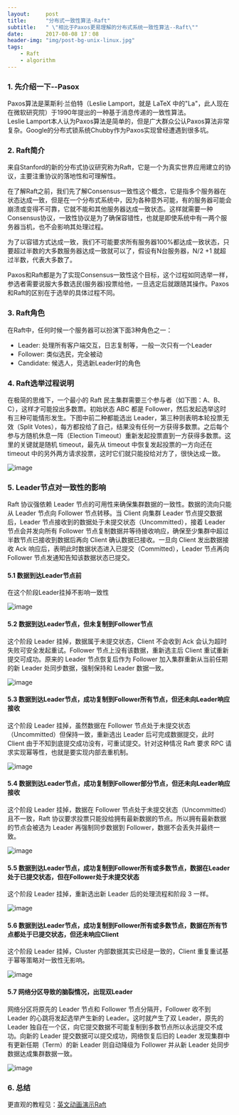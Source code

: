```yaml
---
layout:     post
title:      "分布式一致性算法-Raft"
subtitle:   " \"相比于Paxos更易理解的分布式系统一致性算法--Raft\""
date:       2017-08-08 17：08
header-img: "img/post-bg-unix-linux.jpg" 
tags:
    - Raft
    - algorithm
---
```


### 1. 先介绍一下--Pasox

Paxos算法是莱斯利·兰伯特（Leslie Lamport，就是 LaTeX 中的"La"，此人现在在微软研究院）于1990年提出的一种基于消息传递的一致性算法。  
Leslie Lamport本人认为Paxos算法是简单的，但是广大群众公认Paxos算法非常复杂。Google的分布式锁系统Chubby作为Paxos实现曾经遭遇到很多坑。

### 2. Raft简介

来自Stanford的新的分布式协议研究称为Raft，它是一个为真实世界应用建立的协议，主要注重协议的落地性和可理解性。

在了解Raft之前，我们先了解Consensus一致性这个概念，它是指多个服务器在状态达成一致，但是在一个分布式系统中，因为各种意外可能，有的服务器可能会崩溃或变得不可靠，它就不能和其他服务器达成一致状态。这样就需要一种Consensus协议，一致性协议是为了确保容错性，也就是即使系统中有一两个服务器当机，也不会影响其处理过程。

为了以容错方式达成一致，我们不可能要求所有服务器100%都达成一致状态，只要超过半数的大多数服务器达成一致就可以了，假设有N台服务器，N/2 +1 就超过半数，代表大多数了。

Paxos和Raft都是为了实现Consensus一致性这个目标，这个过程如同选举一样，参选者需要说服大多数选民(服务器)投票给他，一旦选定后就跟随其操作。Paxos和Raft的区别在于选举的具体过程不同。

### 3. Raft角色

在Raft中，任何时候一个服务器可以扮演下面3种角色之一：

- Leader: 处理所有客户端交互，日志复制等，一般一次只有一个Leader
- Follower: 类似选民，完全被动
- Candidate: 候选人，竞选新Leader时的角色

### 4. Raft选举过程说明

在极简的思维下，一个最小的 Raft 民主集群需要三个参与者（如下图：A、B、C），这样才可能投出多数票。初始状态 ABC 都是 Follower，然后发起选举这时有三种可能情形发生。下图中前二种都能选出 Leader，第三种则表明本轮投票无效（Split Votes），每方都投给了自己，结果没有任何一方获得多数票。之后每个参与方随机休息一阵（Election Timeout）重新发起投票直到一方获得多数票。这里的关键就是随机 timeout，最先从 timeout 中恢复发起投票的一方向还在 timeout 中的另外两方请求投票，这时它们就只能投给对方了，很快达成一致。

![image](http://Dxyuan.github.io/img/2017-08-08/raft-01.png)

### 5. Leader节点对一致性的影响

Raft 协议强依赖 Leader 节点的可用性来确保集群数据的一致性。数据的流向只能从 Leader 节点向 Follower 节点转移。当 Client 向集群 Leader 节点提交数据后，Leader 节点接收到的数据处于未提交状态（Uncommitted），接着 Leader 节点会并发向所有 Follower 节点复制数据并等待接收响应，确保至少集群中超过半数节点已接收到数据后再向 Client 确认数据已接收。一旦向 Client 发出数据接收 Ack 响应后，表明此时数据状态进入已提交（Committed），Leader 节点再向 Follower 节点发通知告知该数据状态已提交。

#### 5.1 数据到达Leader节点前

在这个阶段Leader挂掉不影响一致性

![image](http://blog.lpc-win32.com/img/2017-08-08/raft-02.png)

#### 5.2 数据到达Leader节点，但未复制到Follower节点

这个阶段 Leader 挂掉，数据属于未提交状态，Client 不会收到 Ack 会认为超时失败可安全发起重试。Follower 节点上没有该数据，重新选主后 Client 重试重新提交可成功。原来的 Leader 节点恢复后作为 Follower 加入集群重新从当前任期的新 Leader 处同步数据，强制保持和 Leader 数据一致。

![image](http://blog.lpc-win32.com/img/2017-08-08/raft-03.png)

#### 5.3 数据到达Leader节点，成功复制到Follower所有节点，但还未向Leader响应接收

这个阶段 Leader 挂掉，虽然数据在 Follower 节点处于未提交状态（Uncommitted）但保持一致，重新选出 Leader 后可完成数据提交，此时 Client 由于不知到底提交成功没有，可重试提交。针对这种情况 Raft 要求 RPC 请求实现幂等性，也就是要实现内部去重机制。

![image](http://blog.lpc-win32.com/img/2017-08-08/raft-04.png)

#### 5.4 数据到达Leader节点，成功复制到Follower部分节点，但还未向Leader响应接收

这个阶段 Leader 挂掉，数据在 Follower 节点处于未提交状态（Uncommitted）且不一致，Raft 协议要求投票只能投给拥有最新数据的节点。所以拥有最新数据的节点会被选为 Leader 再强制同步数据到 Follower，数据不会丢失并最终一致。

![image](http://blog.lpc-win32.com/img/2017-08-08/raft-05.png)

#### 5.5 数据到达Leader节点，成功复制到Follower所有或多数节点，数据在Leader处于已提交状态，但在Follower处于未提交状态

这个阶段 Leader 挂掉，重新选出新 Leader 后的处理流程和阶段 3 一样。

![image](http://blog.lpc-win32.com/img/2017-08-08/raft-06.png)

#### 5.6 数据到达Leader节点，成功复制到Follower所有或多数节点，数据在所有节点都处于已提交状态，但还未响应Client

这个阶段 Leader 挂掉，Cluster 内部数据其实已经是一致的，Client 重复重试基于幂等策略对一致性无影响。

![image](http://blog.lpc-win32.com/img/2017-08-08/raft-07.png)

#### 5.7 网络分区导致的脑裂情况，出现双Leader

网络分区将原先的 Leader 节点和 Follower 节点分隔开，Follower 收不到 Leader 的心跳将发起选举产生新的 Leader。这时就产生了双 Leader，原先的 Leader 独自在一个区，向它提交数据不可能复制到多数节点所以永远提交不成功。向新的 Leader 提交数据可以提交成功，网络恢复后旧的 Leader 发现集群中有更新任期（Term）的新 Leader 则自动降级为 Follower 并从新 Leader 处同步数据达成集群数据一致。

![image](http://blog.lpc-win32.com/img/2017-08-08/raft-08.png)

### 6. 总结

更直观的教程见：[英文动画演示Raft](http://thesecretlivesofdata.com/raft/)
